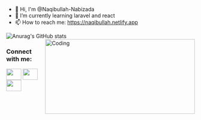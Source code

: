 - 👋 Hi, I'm @Naqibullah-Nabizada
- 🌱 I’m currently learning laravel and react
- 📫 How to reach me: https://naqibullah.netlify.app

![Anurag's GitHub stats](https://github-readme-stats.vercel.app/api?username=Naqibullah-Nabizada&show_icons=true&theme=chartreuse-dark)
<img align="right" alt="Coding" width="400" height="200" src="https://res.cloudinary.com/practicaldev/image/fetch/s--sNXjzc6P--/c_limit%2Cf_auto%2Cfl_progressive%2Cq_66%2Cw_880/https://media1.tenor.com/images/0c34272909ee2a4db5606a014082312b/tenor.gif%3Fitemid%3D15828752">

<h3 align="left">Connect with me:</h3>
<p align="left">
<a href="https://www.twitter.com/naqib-nabizada" target="blank"><img align="center" src="https://cdn.jsdelivr.net/npm/simple-icons@3.0.1/icons/twitter.svg" alt="" height="30" width="40" /></a>
<a href="https://www.linkedin.com/in/naqibullah-nabizada-34a502243/" target="blank"><img align="center" src="https://cdn.jsdelivr.net/npm/simple-icons@3.0.1/icons/linkedin.svg" alt="" height="30" width="40" /></a>
<a href="https://www.instagram.com/naqibullah_nabizada/" target="blank"><img align="center" src="https://cdn.jsdelivr.net/npm/simple-icons@3.0.1/icons/instagram.svg" alt="" height="30" width="40" /></a>
</p>
<!--
**Naqibullah-Nabizada/Naqibullah-Nabizada** is a ✨ _special_ ✨ repository because its `README.md` (this file) appears on your GitHub profile.

Here are some ideas to get you started:

- 🔭 I’m currently working on ...
- 🌱 I’m currently learning ...
- 👯 I’m looking to collaborate on ...
- 🤔 I’m looking for help with ...
- 💬 Ask me about ...
- 📫 How to reach me: ...
- 😄 Pronouns: ...
- ⚡ Fun fact: ...
-->
